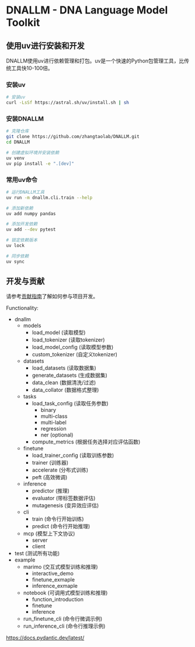 # DNALLM - DNA Language Model Toolkit

## 使用uv进行安装和开发

DNALLM使用uv进行依赖管理和打包。uv是一个快速的Python包管理工具，比传统工具快10-100倍。

### 安装uv

```bash
# 安装uv
curl -LsSf https://astral.sh/uv/install.sh | sh
```

### 安装DNALLM

```bash
# 克隆仓库
git clone https://github.com/zhangtaolab/DNALLM.git
cd DNALLM

# 创建虚拟环境并安装依赖
uv venv
uv pip install -e ".[dev]"
```

### 常用uv命令

```bash
# 运行DNALLM工具
uv run -m dnallm.cli.train --help

# 添加新依赖
uv add numpy pandas

# 添加开发依赖
uv add --dev pytest

# 锁定依赖版本
uv lock

# 同步依赖
uv sync
```

## 开发与贡献

请参考[贡献指南](CONTRIBUTING.md)了解如何参与项目开发。

Functionality:
- dnallm
  - models
    * load_model (读取模型)
    * load_tokenizer (读取tokenizer)
    * load_model_config (读取模型参数)
    * custom_tokenizer (自定义tokenizer)
  - datasets
    * load_datasets (读取数据集)
    * generate_datasets (生成数据集)
    * data_clean (数据清洗/过滤)
    * data_collator (数据格式整理)
  - tasks
    * load_task_config (读取任务参数)
      * binary
      * multi-class
      * multi-label
      * regression
      * ner (optional)
    * compute_metrics (根据任务选择对应评估函数)
  - finetune
    * load_trainer_config (读取训练参数)
    * trainer (训练器)
    * accelerate (分布式训练)
    * peft (高效微调)
  - inference
    * predictor (推理)
    * evaluator (带标签数据评估)
    * mutagenesis (变异效应评估)
  - cli
    * train (命令行开始训练)
    * predict (命令行开始推理)
  - mcp (模型上下文协议)
    * server
    * client
- test (测试所有功能)
- example
  - marimo (交互式模型训练和推理)
    - interactive_demo
    - finetune_exmaple
    - inference_exmaple
  - notebook (可调用式模型训练和推理)
    - function_introduction
    - finetune
    - inference
  - run_finetune_cli (命令行微调示例)
  - run_inference_cli (命令行推理示例)

https://docs.pydantic.dev/latest/
